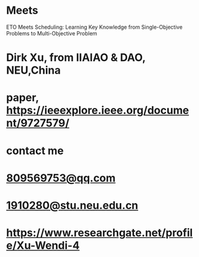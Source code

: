 # Meets
ETO Meets Scheduling: Learning Key Knowledge from Single-Objective Problems to Multi-Objective Problem


# Dirk Xu, from IIAIAO & DAO, NEU,China

# paper, https://ieeexplore.ieee.org/document/9727579/




#  contact me
#    809569753@qq.com
#    1910280@stu.neu.edu.cn	
#    https://www.researchgate.net/profile/Xu-Wendi-4
